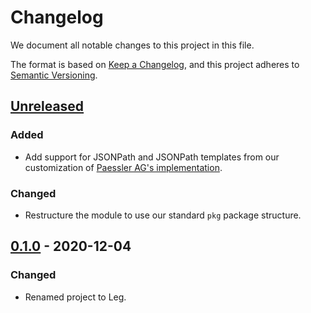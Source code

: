 # Changelog

We document all notable changes to this project in this file.

The format is based on [Keep a Changelog](https://keepachangelog.com/en/1.0.0/), and this project adheres to [Semantic Versioning](https://semver.org/spec/v2.0.0.html).

## [Unreleased]

### Added

* Add support for JSONPath and JSONPath templates from our customization of
  [Paessler AG's implementation](https://github.com/PaesslerAG/jsonpath).

### Changed

* Restructure the module to use our standard `pkg` package structure.

## [0.1.0] - 2020-12-04

### Changed

* Renamed project to Leg.

[Unreleased]: https://github.com/puppetlabs/leg/compare/jsonutil/v0.1.0...HEAD
[0.1.0]: https://github.com/puppetlabs/leg/compare/d290e8e835c3fa3ea4e93073bfe19e1958493d47...jsonutil/v0.1.0
